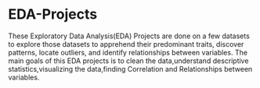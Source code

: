 # EDA-Projects
These Exploratory Data Analysis(EDA) Projects are done on a few datasets to explore those datasets to apprehend their predominant traits, discover patterns, locate outliers, and identify relationships between variables.
The main goals of this EDA projects is to clean the data,understand descriptive statistics,visualizing the data,finding Correlation and Relationships between variables.

